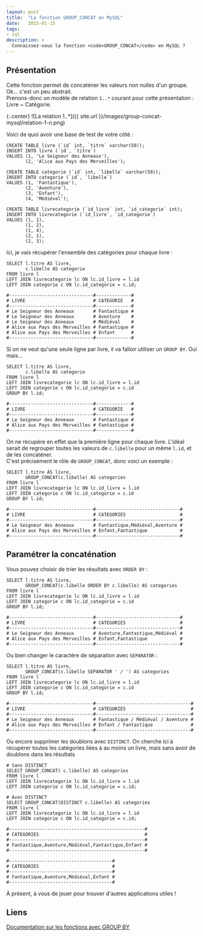 ```yaml
---
layout: post
title:  "La fonction GROUP_CONCAT en MySQL"
date:   2015-01-15
tags: 
- sql
description: >
  Connaissez-vous la fonction <code>GROUP_CONCAT</code> en MySQL ?
---
```


## Présentation

Cette fonction permet de concaténer les valeurs non nulles d'un groupe. Ok... c'est un peu abstrait.  
Prenons-donc un modèle de relation `1..*` courant pour cette présentation : Livre ~ Catégorie.

{:.center}
![La relation 1..*]({{ site.url }}/images/group-concat-mysql/relation-1-n.png)

Voici de quoi avoir une base de test de votre côté :

    CREATE TABLE livre (`id` int, `titre` varchar(50));
    INSERT INTO livre (`id`, `titre`)
    VALUES (1, 'Le Seigneur des Anneaux'),
           (2, 'Alice aux Pays des Merveilles');

    CREATE TABLE categorie (`id` int, `libelle` varchar(50));
    INSERT INTO categorie (`id`, `libelle`)
    VALUES (1, 'Fantastique'),
           (2, 'Aventure'),
           (3, 'Enfant'),
           (4, 'Médiéval');

    CREATE TABLE livrecategorie (`id_livre` int, `id_categorie` int);
    INSERT INTO livrecategorie (`id_livre`, `id_categorie`)
    VALUES (1, 1),
           (1, 2),
           (1, 4),
           (2, 1),
           (2, 3);

Ici, je vais récupérer l'ensemble des catégories pour chaque livre :

    SELECT l.titre AS livre, 
           c.libelle AS categorie
    FROM livre l
    LEFT JOIN livrecategorie lc ON lc.id_livre = l.id
    LEFT JOIN categorie c ON lc.id_categorie = c.id;

<!-- -->

    #-------------------------------#-------------#
    # LIVRE                         # CATEGORIE   #
    #-------------------------------#-------------#
    # Le Seigneur des Anneaux       # Fantastique #
    # Le Seigneur des Anneaux       # Aventure    #
    # Le Seigneur des Anneaux       # Médiéval    #
    # Alice aux Pays des Merveilles # Fantastique #
    # Alice aux Pays des Merveilles # Enfant      #
    #-------------------------------#-------------#

Si on ne veut qu'une seule ligne par livre, il va falloir utiliser un `GROUP BY`. Oui mais...

    SELECT l.titre AS livre, 
           c.libelle AS categorie
    FROM livre l
    LEFT JOIN livrecategorie lc ON lc.id_livre = l.id
    LEFT JOIN categorie c ON lc.id_categorie = c.id
    GROUP BY l.id;

<!-- -->

    #-------------------------------#-------------#
    # LIVRE                         # CATEGORIE   #
    #-------------------------------#-------------#
    # Le Seigneur des Anneaux       # Fantastique #
    # Alice aux Pays des Merveilles # Fantastique #
    #-------------------------------#-------------#

On ne récupère en effet que la première ligne pour chaque livre. L'idéal serait de regrouper toutes les valeurs de `c.libelle` pour un même `l.id`, et de les concaténer.  
C'est précisément le rôle de `GROUP_CONCAT`, donc voici un exemple :

    SELECT l.titre AS livre, 
           GROUP_CONCAT(c.libelle) AS categories
    FROM livre l
    LEFT JOIN livrecategorie lc ON lc.id_livre = l.id
    LEFT JOIN categorie c ON lc.id_categorie = c.id
    GROUP BY l.id;

<!-- -->

    #-------------------------------#-------------------------------#
    # LIVRE                         # CATEGORIES                    #
    #-------------------------------#-------------------------------#
    # Le Seigneur des Anneaux       # Fantastique,Médiéval,Aventure #
    # Alice aux Pays des Merveilles # Enfant,Fantastique            #
    #-------------------------------#-------------------------------#

## Paramétrer la concaténation

Vous pouvez choisir de trier les résultats avec `ORDER BY` :

    SELECT l.titre AS livre, 
           GROUP_CONCAT(c.libelle ORDER BY c.libelle) AS categories
    FROM livre l
    LEFT JOIN livrecategorie lc ON lc.id_livre = l.id
    LEFT JOIN categorie c ON lc.id_categorie = c.id
    GROUP BY l.id;

<!-- -->

    #-------------------------------#-------------------------------#
    # LIVRE                         # CATEGORIES                    #
    #-------------------------------#-------------------------------#
    # Le Seigneur des Anneaux       # Aventure,Fantastique,Médiéval #
    # Alice aux Pays des Merveilles # Enfant,Fantastique            #
    #-------------------------------#-------------------------------#

Ou bien changer le caractère de séparation avec `SEPARATOR` :

    SELECT l.titre AS livre, 
           GROUP_CONCAT(c.libelle SEPARATOR ' / ') AS categories
    FROM livre l
    LEFT JOIN livrecategorie lc ON lc.id_livre = l.id
    LEFT JOIN categorie c ON lc.id_categorie = c.id
    GROUP BY l.id;

<!-- -->

    #-------------------------------#-----------------------------------#
    # LIVRE                         # CATEGORIES                        #
    #-------------------------------#-----------------------------------#
    # Le Seigneur des Anneaux       # Fantastique / Médiéval / Aventure #
    # Alice aux Pays des Merveilles # Enfant / Fantastique              #
    #-------------------------------#-----------------------------------#

Ou encore supprimer les doublons avec `DISTINCT`. On cherche ici à récupérer toutes les catégories liées à au moins un livre, mais sans avoir de doublons dans les résultats

    # Sans DISTINCT
    SELECT GROUP_CONCAT( c.libelle) AS categories
    FROM livre l
    LEFT JOIN livrecategorie lc ON lc.id_livre = l.id
    LEFT JOIN categorie c ON lc.id_categorie = c.id;

    # Avec DISTINCT
    SELECT GROUP_CONCAT(DISTINCT c.libelle) AS categories
    FROM livre l
    LEFT JOIN livrecategorie lc ON lc.id_livre = l.id
    LEFT JOIN categorie c ON lc.id_categorie = c.id;

<!-- -->

    #--------------------------------------------------#
    # CATEGORIES                                       #
    #--------------------------------------------------#
    # Fantastique,Aventure,Médiéval,Fantastique,Enfant #
    #--------------------------------------------------#

    #--------------------------------------#
    # CATEGORIES                           #
    #--------------------------------------#
    # Fantastique,Aventure,Médiéval,Enfant #
    #--------------------------------------#

À présent, à vous de jouer pour trouver d'autres applications utiles !

## Liens

[Documentation sur les fonctions avec GROUP BY](http://dev.mysql.com/doc/refman/5.0/fr/group-by-functions.html)